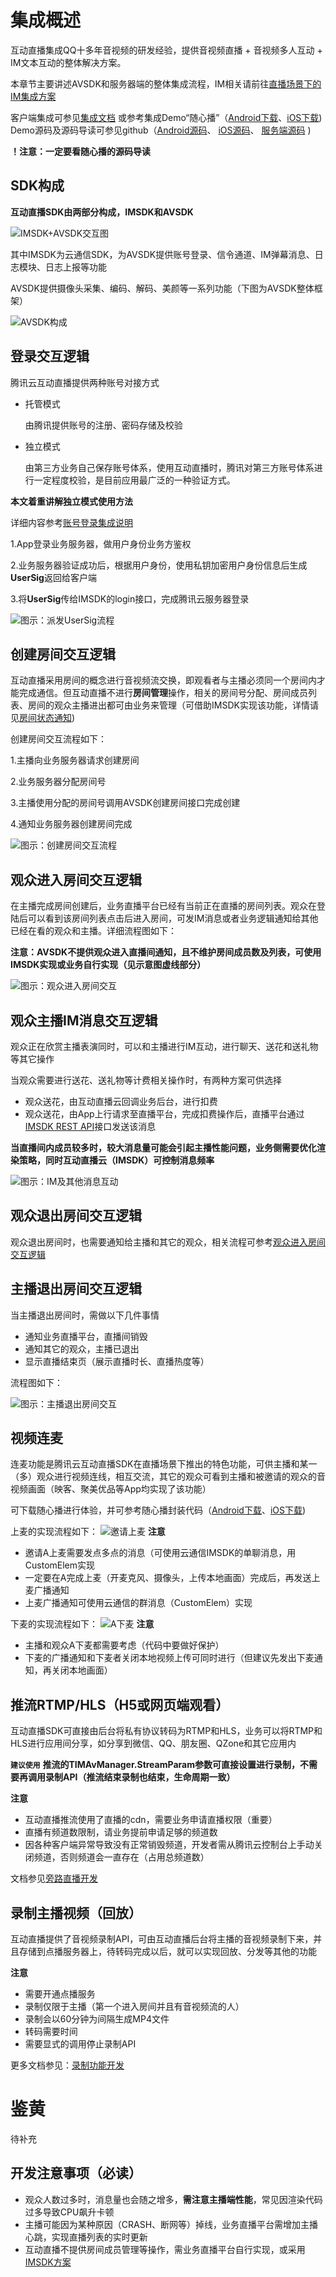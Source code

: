 # 集成概述

互动直播集成QQ十多年音视频的研发经验，提供音视频直播 + 音视频多人互动 + IM文本互动的整体解决方案。

本章节主要讲述AVSDK和服务器端的整体集成流程，IM相关请前往[直播场景下的IM集成方案](/doc/product/269/%E7%9B%B4%E6%92%AD%E5%9C%BA%E6%99%AF%E4%B8%8B%E7%9A%84IM%E9%9B%86%E6%88%90%E6%96%B9%E6%A1%88)

客户端集成可参见[集成文档](/doc/product/268/%E8%B0%83%E7%94%A8%E6%B5%81%E7%A8%8B%EF%BC%88Android%EF%BC%89)
或参考集成Demo“随心播”（[Android下载](http://android.myapp.com/myapp/detail.htm?apkName=com.tencent.qcloud.suixinbo)、[iOS下载](https://itunes.apple.com/cn/app/sui-xin-bo/id1037944078?mt=8))
Demo源码及源码导读可参见github（[Android源码](https://github.com/zhaoyang21cn/Android_Suixinbo)、 [iOS源码](https://github.com/zhaoyang21cn/iOS_Suixinbo)、 [服务端源码](https://github.com/zhaoyang21cn/SuiXinBoPHPServer) )

**！注意：一定要看随心播的源码导读**

## SDK构成
**互动直播SDK由两部分构成，IMSDK和AVSDK**

![IMSDK+AVSDK交互图](https://mccdn.qcloud.com/static/img/c1f2ab3b3d40eef889fe76dba49de7fa/im%2Bavsdk.png)

其中IMSDK为云通信SDK，为AVSDK提供账号登录、信令通道、IM弹幕消息、日志模块、日志上报等功能

AVSDK提供摄像头采集、编码、解码、美颜等一系列功能（下图为AVSDK整体框架）

![AVSDK构成](https://mccdn.qcloud.com/static/img/423aa6782eaaa503b0c29f7cec5aaca6/image.png)

## 登录交互逻辑
腾讯云互动直播提供两种账号对接方式

- 托管模式
  
	由腾讯提供账号的注册、密码存储及校验
- 独立模式

	由第三方业务自己保存账号体系，使用互动直播时，腾讯对第三方账号体系进行一定程度校验，是目前应用最广泛的一种验证方式。

**本文着重讲解独立模式使用方法**

详细内容参考[账号登录集成说明](https://cloud.tencent.com/doc/product/268/%E8%B4%A6%E5%8F%B7%E7%99%BB%E5%BD%95%E9%9B%86%E6%88%90%E8%AF%B4%E6%98%8E)

1.App登录业务服务器，做用户身份业务方鉴权

2.业务服务器验证成功后，根据用户身份，使用私钥加密用户身份信息后生成**UserSig**返回给客户端

3.将**UserSig**传给IMSDK的login接口，完成腾讯云服务器登录

![图示：派发UserSig流程](https://mccdn.qcloud.com/static/img/fe587958a511ca5211ecae36165833dc/image.png)

## 创建房间交互逻辑
互动直播采用房间的概念进行音视频流交换，即观看者与主播必须同一个房间内才能完成通信。但互动直播不进行**房间管理**操作，相关的房间号分配、房间成员列表、房间的观众主播进出都可由业务来管理（可借助IMSDK实现该功能，详情请见[房间状态通知](https://cloud.tencent.com/doc/product/268/%E6%88%BF%E9%97%B4%E7%8A%B6%E6%80%81%E9%80%9A%E7%9F%A5))

创建房间交互流程如下：

1.主播向业务服务器请求创建房间

2.业务服务器分配房间号

3.主播使用分配的房间号调用AVSDK创建房间接口完成创建

4.通知业务服务器创建房间完成

![图示：创建房间交互流程](https://mccdn.qcloud.com/static/img/682b59a66ee6dfd391f1b5841320b799/image.png)

## 观众进入房间交互逻辑
在主播完成房间创建后，业务直播平台已经有当前正在直播的房间列表。观众在登陆后可以看到该房间列表点击后进入房间，可发IM消息或者业务逻辑通知给其他已经在看的观众和主播。详细流程图如下：

**注意：AVSDK不提供观众进入直播间通知，且不维护房间成员数及列表，可使用IMSDK实现或业务自行实现（见示意图虚线部分）**

![图示：观众进入房间交互](https://mccdn.qcloud.com/static/img/cc9e2d826186c7e7af274d72827ca5ad/image.png)

## 观众主播IM消息交互逻辑
观众正在欣赏主播表演同时，可以和主播进行IM互动，进行聊天、送花和送礼物等其它操作

当观众需要进行送花、送礼物等计费相关操作时，有两种方案可供选择

- 观众送花，由互动直播云回调业务后台，进行扣费
- 观众送花，由App上行请求至直播平台，完成扣费操作后，直播平台通过[IMSDK REST API](/doc/product/269/%E5%9C%A8%E7%BE%A4%E7%BB%84%E4%B8%AD%E5%8F%91%E9%80%81%E6%99%AE%E9%80%9A%E6%B6%88%E6%81%AF)接口发送该消息

**当直播间内成员较多时，较大消息量可能会引起主播性能问题，业务侧需要优化渲染策略，同时互动直播云（IMSDK）可控制消息频率**

![图示：IM及其他消息互动](https://mccdn.qcloud.com/static/img/85ec89b3af73dfad66491abdd75f3f8a/image.png)

## 观众退出房间交互逻辑
观众退出房间时，也需要通知给主播和其它的观众，相关流程可参考[观众进入房间交互逻辑]()

## 主播退出房间交互逻辑
当主播退出房间时，需做以下几件事情

- 通知业务直播平台，直播间销毁
- 通知其它的观众，主播已退出
- 显示直播结束页（展示直播时长、直播热度等）

流程图如下：

![图示：主播退出房间交互](https://mccdn.qcloud.com/static/img/1756876dc4b82627d695511d6bd81c1d/image.png)


## 视频连麦
连麦功能是腾讯云互动直播SDK在直播场景下推出的特色功能，可供主播和某一（多）观众进行视频连线，相互交流，其它的观众可看到主播和被邀请的观众的音视频画面（映客、聚美优品等App均实现了该功能）

可下载随心播进行体验，并可参考随心播封装代码（[Android下载](http://android.myapp.com/myapp/detail.htm?apkName=com.tencent.qcloud.suixinbo)、[iOS下载](https://itunes.apple.com/cn/app/sui-xin-bo/id1037944078?mt=8))

上麦的实现流程如下：
![邀请上麦](https://mccdn.qcloud.com/static/img/94595a0b1a426415c39b4e81e085c255/image.png)
**注意**
- 邀请A上麦需要发点多点的消息（可使用云通信IMSDK的单聊消息，用CustomElem实现
- 一定要在A完成上麦（开麦克风、摄像头，上传本地画面）完成后，再发送上麦广播通知
- 上麦广播通知可使用云通信的群消息（CustomElem）实现


下麦的实现流程如下：
![A下麦](https://mccdn.qcloud.com/static/img/29b14a667d287144e6612262ac39ba4f/image.png)
**注意**
- 主播和观众A下麦都需要考虑（代码中要做好保护）
- 下麦的广播通知和下麦者关闭本地视频上传可同时进行（但建议先发出下麦通知，再关闭本地画面）

## 推流RTMP/HLS（H5或网页端观看）
互动直播SDK可直接由后台将私有协议转码为RTMP和HLS，业务可以将RTMP和HLS进行应用间分享，如分享到微信、QQ、朋友圈、QZone和其它应用内

**``建议使用``**
**推流的TIMAvManager.StreamParam参数可直接设置进行录制，不需要再调用录制API（推流结束录制也结束，生命周期一致）**

**注意**
- 互动直播推流使用了直播的cdn，需要业务申请直播权限（重要）
- 直播有频道数限制，请业务提前申请足够的频道数
- 因各种客户端异常导致没有正常销毁频道，开发者需从腾讯云控制台上手动关闭频道，否则频道会一直存在（占用总频道数）

文档参见[旁路直播开发](/doc/product/268/3226)

## 录制主播视频（回放）
互动直播提供了音视频录制API，可由互动直播后台将主播的音视频录制下来，并且存储到点播服务器上，待转码完成以后，就可以实现回放、分发等其他的功能

**注意**
- 需要开通点播服务
- 录制仅限于主播（第一个进入房间并且有音视频流的人）
- 录制会以60分钟为间隔生成MP4文件
- 转码需要时间
- 需要显式的调用停止录制API

更多文档参见：[录制功能开发](/doc/product/268/3218#6-.E6.B3.A8.E6.84.8F.E4.BA.8B.E9.A1.B9)

# 鉴黄
待补充

## 开发注意事项（必读）
* 观众人数过多时，消息量也会随之增多，**需注意主播端性能**，常见因渲染代码过多导致CPU飙升卡顿
* 主播可能因为某种原因（CRASH、断网等）掉线，业务直播平台需增加主播心跳，实现直播列表的实时更新
* 互动直播不提供房间成员管理等操作，需业务直播平台自行实现，或采用[IMSDK方案](/doc/product/269/%E7%9B%B4%E6%92%AD%E5%9C%BA%E6%99%AF%E4%B8%8B%E7%9A%84IM%E9%9B%86%E6%88%90%E6%96%B9%E6%A1%88)
